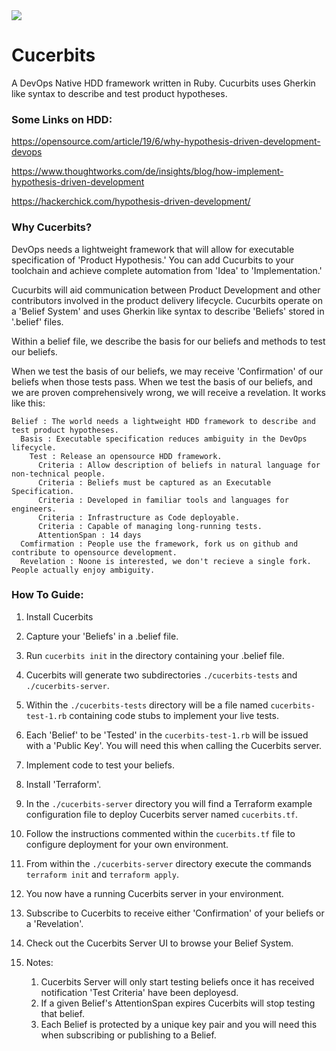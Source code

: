 <img src="https://media.giphy.com/media/3oEduQAsYcJKQH2XsI/giphy.gif" >

# Cucerbits

A DevOps Native HDD framework written in Ruby. Cucurbits uses Gherkin like syntax to describe and test product hypotheses.

### Some Links on HDD:

https://opensource.com/article/19/6/why-hypothesis-driven-development-devops

https://www.thoughtworks.com/de/insights/blog/how-implement-hypothesis-driven-development

https://hackerchick.com/hypothesis-driven-development/

### Why Cucerbits?

DevOps needs a lightweight framework that will allow for executable specification of 'Product Hypothesis.' You can add Cucurbits to your toolchain and achieve complete automation from 'Idea' to 'Implementation.'

Cucurbits will aid communication between Product Development and other contributors involved in the product delivery lifecycle.
Cucurbits operate on a 'Belief System' and uses Gherkin like syntax to describe 'Beliefs' stored in '.belief' files.

Within a belief file, we describe the basis for our beliefs and methods to test our beliefs. 

When we test the basis of our beliefs, we may receive 'Confirmation' of our beliefs when those tests pass. When we test the basis of our beliefs, and we are proven comprehensively wrong, we will receive a revelation. It works like this:

````
Belief : The world needs a lightweight HDD framework to describe and test product hypotheses.
  Basis : Executable specification reduces ambiguity in the DevOps lifecycle.
    Test : Release an opensource HDD framework.
      Criteria : Allow description of beliefs in natural language for non-technical people.
      Criteria : Beliefs must be captured as an Executable Specification.
      Criteria : Developed in familiar tools and languages for engineers.
      Criteria : Infrastructure as Code deployable.
      Criteria : Capable of managing long-running tests.
      AttentionSpan : 14 days
  Comfirmation : People use the framework, fork us on github and contribute to opensource development.
  Revelation : Noone is interested, we don't recieve a single fork. People actually enjoy ambiguity.
````

### How To Guide:

1. Install Cucerbits

2. Capture your 'Beliefs' in a .belief file.

3. Run `cucerbits init` in the directory containing your .belief file.

4. Cucerbits will generate two subdirectories `./cucerbits-tests` and `./cucerbits-server`.

5. Within the `./cucerbits-tests` directory will be a file named `cucerbits-test-1.rb` containing code stubs to implement your live tests.

6. Each 'Belief' to be 'Tested' in the `cucerbits-test-1.rb` will be issued with a 'Public Key'. You will need this when calling the Cucerbits server.

7. Implement code to test your beliefs.

8. Install 'Terraform'.

9. In the `./cucerbits-server` directory you will find a Terraform example configuration file to deploy Cucerbits server named `cucerbits.tf`.

10. Follow the instructions commented within the `cucerbits.tf` file to configure deployment for your own environment.

11. From within the `./cucerbits-server` directory execute the commands `terraform init` and `terraform apply`.

12. You now have a running Cucerbits server in your environment.

14. Subscribe to Cucerbits to receive either 'Confirmation' of your beliefs or a 'Revelation'.

15. Check out the Cucerbits Server UI to browse your Belief System.

16. Notes:
    1. Cucerbits Server will only start testing beliefs once it has received notification 'Test Criteria' have been deployesd.
    2. If a given Belief's AttentionSpan expires Cucerbits will stop testing that belief.
    3. Each Belief is protected by a unique key pair and you will need this when subscribing or publishing to a Belief.





